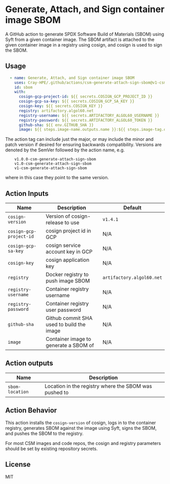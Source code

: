 # Generate, Attach, and Sign container image SBOM

A GitHub action to generate SPDX Software Build of Materials (SBOM) using Syft
from a given container image. The SBOM artifact is attached to the given 
container image in a registry using cosign, and cosign is used to sign the SBOM. 


## Usage

```yaml
  - name: Generate, Attach, and Sign container image SBOM
    uses: Cray-HPE/.github/actions/csm-generate-attach-sign-sbom@v1-csm-generate-attach-sign-sbom
    id: sbom
    with:
      cosign-gcp-project-id: ${{ secrets.COSIGN_GCP_PROJECT_ID }}
      cosign-gcp-sa-key: ${{ secrets.COSIGN_GCP_SA_KEY }}
      cosign-key: ${{ secrets.COSIGN_KEY }}
      registry: artifactory.algol60.net
      registry-username: ${{ secrets.ARTIFACTORY_ALGOL60_USERNAME }}
      registry-password: ${{ secrets.ARTIFACTORY_ALGOL60_TOKEN }}
      github-sha: ${{ env.GITHUB_SHA }}
      image: ${{ steps.image-name.outputs.name }}:${{ steps.image-tag.outputs.tag }}
```

The action tag can include just the major, or may include the minor and patch
version if desired for ensuring backwards compatibility. Versions are denoted
by the SemVer followed by the action name, e.g.

```
    v1.0.0-csm-generate-attach-sign-sbom
    v1.0-csm-generate-attach-sign-sbom
    v1-csm-generate-attach-sign-sbom
```
where in this case they point to the same version.

## Action Inputs

| Name | Description | Default |
| --- | --- | --- |
| `cosign-version` | Version of cosign-release to use | `v1.4.1` |
| `cosign-gcp-project-id` | cosign project id in GCP | N/A |
| `cosign-gcp-sa-key` | cosign service account key in GCP | N/A |
| `cosign-key` | cosign application key | N/A |
| `registry` | Docker registry to push image SBOM | `artifactory.algol60.net` |
| `registry-username` | Container registry username | N/A |
| `registry-password` | Container registry user password | N/A |
| `github-sha` | Github commit SHA used to build the image | N/A |
| `image` | Container image to generate a SBOM of | N/A |

## Action outputs

| Name | Description |
| --- | --- |
| `sbom-location` | Location in the registry where the SBOM was pushed to |


## Action Behavior

This action installs the `cosign-version` of cosign, logs in to the container
registry, generates SBOM against the image using Syft, signs the SBOM, and 
pushes the SBOM to the registry.

For most CSM images and code repos, the cosign and registry parameters should
be set by existing repository secrets.

## License

MIT
